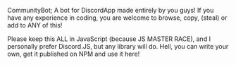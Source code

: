 CommunityBot; A bot for DiscordApp made entirely by you guys! If you have any experience in coding, you are welcome to browse, copy, (steal) or add to ANY of this!

Please keep this ALL in JavaScript (because JS MASTER RACE), and I personally prefer Discord.JS, but any library will do. Hell, you can write your own, get it published
on NPM and use it here!